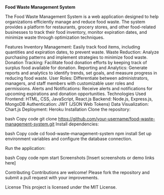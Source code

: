 **Food Waste Management System**



The Food Waste Management System is a web application designed to help organizations efficiently manage and reduce food waste. The system provides a platform for restaurants, grocery stores, and other food-related businesses to track their food inventory, monitor expiration dates, and minimize waste through optimization techniques.

Features
Inventory Management: Easily track food items, including quantities and expiration dates, to prevent waste.
Waste Reduction: Analyze purchasing patterns and implement strategies to minimize food waste.
Donation Tracking: Facilitate food donation efforts by keeping track of surplus food available for donation.
Reporting and Analytics: Generate reports and analytics to identify trends, set goals, and measure progress in reducing food waste.
User Roles: Differentiate between administrators, managers, and staff members with customizable user roles and permissions.
Alerts and Notifications: Receive alerts and notifications for upcoming expirations and donation opportunities.
Technologies Used
Frontend: HTML, CSS, JavaScript, React.js
Backend: Node.js, Express.js, MongoDB
Authentication: JWT (JSON Web Tokens)
Data Visualization: Chart.js
Deployment: Heroku
Installation
Clone the repository:

bash
Copy code
git clone https://github.com/your-username/food-waste-management-system.git
Install dependencies:

bash
Copy code
cd food-waste-management-system
npm install
Set up environment variables and configure the database connection.

Run the application:

bash
Copy code
npm start
Screenshots
[Insert screenshots or demo links here]

Contributing
Contributions are welcome! Please fork the repository and submit a pull request with your improvements.

License
This project is licensed under the MIT License.
